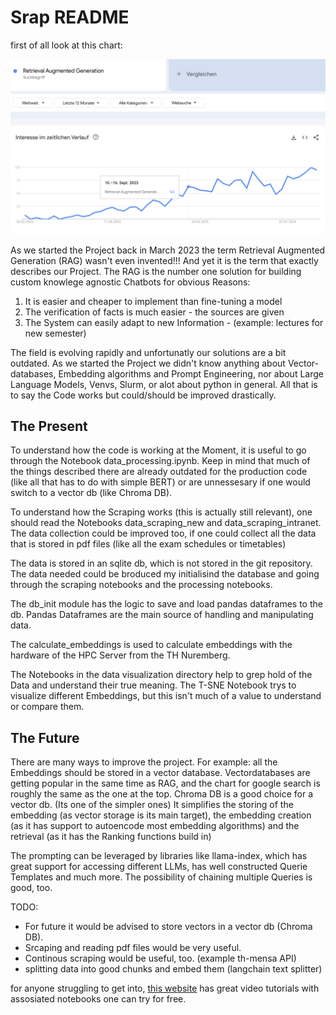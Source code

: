 # Srap README

first of all look at this chart:
<div align="center">
  <img src="docs_images/Screenshot-RAG-trends.png">
</div>

As we started the Project back in March 2023 the term Retrieval Augmented Generation (RAG) wasn't even invented!!!
And yet it is the term that exactly describes our Project.
The RAG is the number one solution for building custom knowlege agnostic Chatbots for obvious Reasons:

1. It is easier and cheaper to implement than fine-tuning a model
2. The verification of facts is much easier - the sources are given
3. The System can easily adapt to new Information - (example: lectures for new semester)

The field is evolving rapidly and unfortunatly our solutions are a bit outdated.
As we started the Project we didn't know anything about Vector-databases, Embedding algorithms and Prompt Engineering, nor about Large Language Models, Venvs, Slurm, or alot about python in general.
All that is to say the Code works but could/should be improved drastically.

## The Present

To understand how the code is working at the Moment, it is useful to go through the Notebook data_processing.ipynb.
Keep in mind that much of the things described there are already outdated for the production code (like all that has to do with simple BERT) or are unnessesary if one would switch to a vector db (like Chroma DB).

To understand how the Scraping works (this is actually still relevant), one should read the Notebooks data_scraping_new and data_scraping_intranet.
The data collection could be improved too, if one could collect all the data that is stored in pdf files (like all the exam schedules or timetables)

The data is stored in an sqlite db, which is not stored in the git repository.
The data needed could be broduced my initialisind the database and going through the scraping notebooks and the processing notebooks.

The db_init module has the logic to save and load pandas dataframes to the db.
Pandas Dataframes are the main source of handling and manipulating data.

The calculate_embeddings is used to calculate embeddings with the hardware of the HPC Server from the TH Nuremberg.


The Notebooks in the data visualization directory help to grep hold of the Data and understand their true meaning.
The T-SNE Notebook trys to visualize different Embeddings, but this isn't much of a value to understand or compare them.


## The Future

There are many ways to improve the project.
For example: all the Embeddings should be stored in a vector database.
Vectordatabases are getting popular in the same time as RAG, and the chart for google search is roughly the same as the one at the top.
Chroma DB is a good choice for a vector db. (Its one of the simpler ones)
It simplifies the storing of the embedding (as vector storage is its main target),
the embedding creation (as it has support to autoencode most embedding algorithms) and the retrieval (as it has the Ranking functions build in)

The prompting can be leveraged by libraries like llama-index, which has great support for accessing different LLMs, has well constructed Querie Templates and much more.
The possibility of chaining multiple Queries is good, too.


TODO:
- For future it would be advised to store vectors in a vector db (Chroma DB).
- Srcaping and reading pdf files would be very useful.
- Continous scraping would be useful, too. (example th-mensa API)
- splitting data into good chunks and embed them (langchain text splitter)

for anyone struggling to get into, [this website](https://learn.deeplearning.ai/) has great video tutorials with assosiated notebooks one can try for free.
